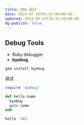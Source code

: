 ```yaml
---
title: 006-调试
date: 2024-07-16T03:42:00+08:00
updated: 2024-08-21T10:32:30+08:00
dg-publish: false
---
```


## Debug Tools

- Ruby debugger
- **byebug**

```sh
gem install byebug
```

调试

```rb
require 'byebug'

def hello name
  byebug
  puts name
end

hello '343'
```
